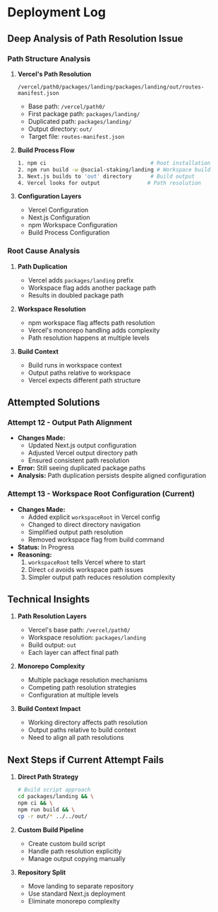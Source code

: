 # Deployment Log

## Deep Analysis of Path Resolution Issue

### Path Structure Analysis
1. **Vercel's Path Resolution**
   ```
   /vercel/path0/packages/landing/packages/landing/out/routes-manifest.json
   ```
   - Base path: `/vercel/path0/`
   - First package path: `packages/landing/`
   - Duplicated path: `packages/landing/`
   - Output directory: `out/`
   - Target file: `routes-manifest.json`

2. **Build Process Flow**
   ```bash
   1. npm ci                                 # Root installation
   2. npm run build -w @social-staking/landing # Workspace build
   3. Next.js builds to 'out' directory      # Build output
   4. Vercel looks for output               # Path resolution
   ```

3. **Configuration Layers**
   - Vercel Configuration
   - Next.js Configuration
   - npm Workspace Configuration
   - Build Process Configuration

### Root Cause Analysis

1. **Path Duplication**
   - Vercel adds `packages/landing` prefix
   - Workspace flag adds another package path
   - Results in doubled package path

2. **Workspace Resolution**
   - npm workspace flag affects path resolution
   - Vercel's monorepo handling adds complexity
   - Path resolution happens at multiple levels

3. **Build Context**
   - Build runs in workspace context
   - Output paths relative to workspace
   - Vercel expects different path structure

## Attempted Solutions

### Attempt 12 - Output Path Alignment
- **Changes Made:**
  - Updated Next.js output configuration
  - Adjusted Vercel output directory path
  - Ensured consistent path resolution
- **Error:** Still seeing duplicated package paths
- **Analysis:** Path duplication persists despite aligned configuration

### Attempt 13 - Workspace Root Configuration (Current)
- **Changes Made:**
  - Added explicit `workspaceRoot` in Vercel config
  - Changed to direct directory navigation
  - Simplified output path resolution
  - Removed workspace flag from build command
- **Status:** In Progress
- **Reasoning:** 
  1. `workspaceRoot` tells Vercel where to start
  2. Direct `cd` avoids workspace path issues
  3. Simpler output path reduces resolution complexity

## Technical Insights
1. **Path Resolution Layers**
   - Vercel's base path: `/vercel/path0/`
   - Workspace resolution: `packages/landing`
   - Build output: `out`
   - Each layer can affect final path

2. **Monorepo Complexity**
   - Multiple package resolution mechanisms
   - Competing path resolution strategies
   - Configuration at multiple levels

3. **Build Context Impact**
   - Working directory affects path resolution
   - Output paths relative to build context
   - Need to align all path resolutions

## Next Steps if Current Attempt Fails
1. **Direct Path Strategy**
   ```bash
   # Build script approach
   cd packages/landing && \
   npm ci && \
   npm run build && \
   cp -r out/* ../../out/
   ```

2. **Custom Build Pipeline**
   - Create custom build script
   - Handle path resolution explicitly
   - Manage output copying manually

3. **Repository Split**
   - Move landing to separate repository
   - Use standard Next.js deployment
   - Eliminate monorepo complexity 